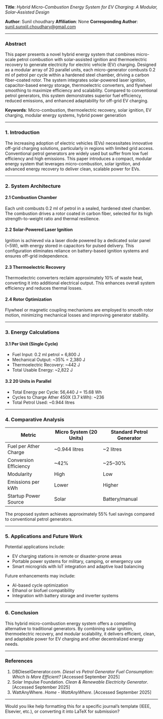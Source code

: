 **Title**: *Hybrid Micro-Combustion Energy System for EV Charging: A Modular, Solar-Assisted Design*

**Author**: Sunil choudhary
**Affiliation**: None
**Corresponding Author**: sunil.sunxiil.choudhary@gmail.com

---

### **Abstract**

This paper presents a novel hybrid energy system that combines micro-scale petrol combustion with solar-assisted ignition and thermoelectric recovery to generate electricity for electric vehicle (EV) charging. Designed as a modular array of 20 parallel units, each micro-generator combusts 0.2 ml of petrol per cycle within a hardened steel chamber, driving a carbon fiber–coated rotor. The system integrates solar-powered laser ignition, capacitor-based energy storage, thermoelectric converters, and flywheel smoothing to maximize efficiency and scalability. Compared to conventional petrol generators, this system demonstrates superior fuel efficiency, reduced emissions, and enhanced adaptability for off-grid EV charging.

**Keywords**: Micro-combustion, thermoelectric recovery, solar ignition, EV charging, modular energy systems, hybrid power generation

---

### **1. Introduction**

The increasing adoption of electric vehicles (EVs) necessitates innovative off-grid charging solutions, particularly in regions with limited grid access. Conventional petrol generators are widely used but suffer from low fuel efficiency and high emissions. This paper introduces a compact, modular energy system that leverages micro-combustion, solar ignition, and advanced energy recovery to deliver clean, scalable power for EVs.

---

### **2. System Architecture**

#### **2.1 Combustion Chamber**

Each unit combusts 0.2 ml of petrol in a sealed, hardened steel chamber. The combustion drives a rotor coated in carbon fiber, selected for its high strength-to-weight ratio and thermal resilience.

#### **2.2 Solar-Powered Laser Ignition**

Ignition is achieved via a laser diode powered by a dedicated solar panel (~5W), with energy stored in capacitors for pulsed delivery. This configuration eliminates reliance on battery-based ignition systems and ensures off-grid independence.

#### **2.3 Thermoelectric Recovery**

Thermoelectric converters reclaim approximately 10% of waste heat, converting it into additional electrical output. This enhances overall system efficiency and reduces thermal losses.

#### **2.4 Rotor Optimization**

Flywheel or magnetic coupling mechanisms are employed to smooth rotor motion, minimizing mechanical losses and improving generator stability.

---

### **3. Energy Calculations**

#### **3.1 Per Unit (Single Cycle)**

- Fuel Input: 0.2 ml petrol = 6,800 J  
- Mechanical Output: ~35% = 2,380 J  
- Thermoelectric Recovery: ~442 J  
- Total Usable Energy: ~2,822 J

#### **3.2 20 Units in Parallel**

- Total Energy per Cycle: 56,440 J = 15.68 Wh  
- Cycles to Charge Ather 450X (3.7 kWh): ~236  
- Total Petrol Used: ~0.944 litres

---

### **4. Comparative Analysis**

| Metric                        | Micro System (20 Units) | Standard Petrol Generator |
|------------------------------|--------------------------|----------------------------|
| Fuel per Ather Charge        | ~0.944 litres            | ~2 litres                  |
| Conversion Efficiency        | ~42%                     | ~25–30%                    |
| Modularity                   | High                     | Low                        |
| Emissions per kWh            | Lower                    | Higher                     |
| Startup Power Source         | Solar                    | Battery/manual             |

The proposed system achieves approximately 55% fuel savings compared to conventional petrol generators.

---

### **5. Applications and Future Work**

Potential applications include:

- EV charging stations in remote or disaster-prone areas  
- Portable power systems for military, camping, or emergency use  
- Smart microgrids with IoT integration and adaptive load balancing

Future enhancements may include:

- AI-based cycle optimization  
- Ethanol or biofuel compatibility  
- Integration with battery storage and inverter systems

---

### **6. Conclusion**

This hybrid micro-combustion energy system offers a compelling alternative to traditional generators. By combining solar ignition, thermoelectric recovery, and modular scalability, it delivers efficient, clean, and adaptable power for EV charging and other decentralized energy needs.

---

### **References**

1. DBDieselGenerator.com. *Diesel vs Petrol Generator Fuel Consumption: Which Is More Efficient?* [Accessed September 2025]   
2. Solar Impulse Foundation. *Clean & Renewable Electricity Generator*. [Accessed September 2025]   
3. WattAnyWhere. *Home - WattAnyWhere*. [Accessed September 2025] 

---

Would you like help formatting this for a specific journal’s template (IEEE, Elsevier, etc.), or converting it into LaTeX for submission?
